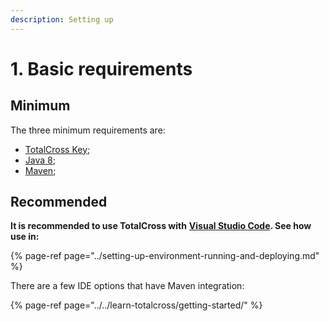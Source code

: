 ```yaml
---
description: Setting up
---
```


# 1. Basic requirements

## Minimum

The three minimum requirements are:

* [TotalCross Key](https://learn.totalcross.com/learn-totalcross/getting-started#basic-requirements);
* [Java 8](https://learn.totalcross.com/learn-totalcross/requirements/java-8);
* [Maven](https://learn.totalcross.com/learn-totalcross/requirements/maven);

## Recommended 

**It is recommended to use TotalCross with** [**Visual Studio Code**](https://code.visualstudio.com/Download)**. See how use in:**

{% page-ref page="../setting-up-environment-running-and-deploying.md" %}

There are a few IDE options that have Maven integration:

{% page-ref page="../../learn-totalcross/getting-started/" %}

